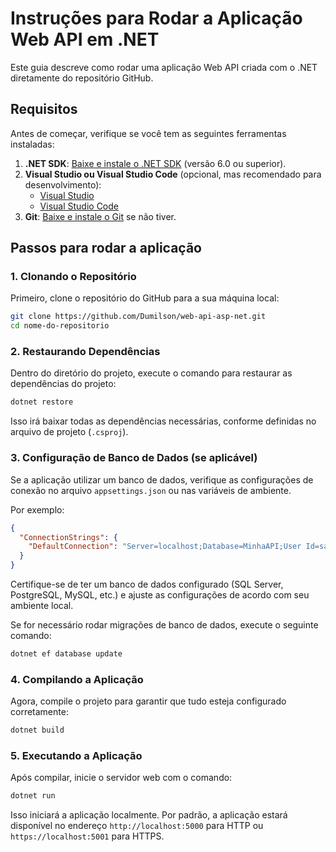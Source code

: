 # Instruções para Rodar a Aplicação Web API em .NET

Este guia descreve como rodar uma aplicação Web API criada com o .NET diretamente do repositório GitHub.

## Requisitos

Antes de começar, verifique se você tem as seguintes ferramentas instaladas:

1. **.NET SDK**: [Baixe e instale o .NET SDK](https://dotnet.microsoft.com/download/dotnet) (versão 6.0 ou superior).
2. **Visual Studio ou Visual Studio Code** (opcional, mas recomendado para desenvolvimento):
    - [Visual Studio](https://visualstudio.microsoft.com/downloads/)
    - [Visual Studio Code](https://code.visualstudio.com/)
3. **Git**: [Baixe e instale o Git](https://git-scm.com/) se não tiver.

## Passos para rodar a aplicação

### 1. Clonando o Repositório

Primeiro, clone o repositório do GitHub para a sua máquina local:

```bash
git clone https://github.com/Dumilson/web-api-asp-net.git
cd nome-do-repositorio
```

### 2. Restaurando Dependências

Dentro do diretório do projeto, execute o comando para restaurar as dependências do projeto:

```bash
dotnet restore
```

Isso irá baixar todas as dependências necessárias, conforme definidas no arquivo de projeto (`.csproj`).

### 3. Configuração de Banco de Dados (se aplicável)

Se a aplicação utilizar um banco de dados, verifique as configurações de conexão no arquivo `appsettings.json` ou nas variáveis de ambiente.

Por exemplo:

```json
{
  "ConnectionStrings": {
    "DefaultConnection": "Server=localhost;Database=MinhaAPI;User Id=sa;Password=senha;"
  }
}
```

Certifique-se de ter um banco de dados configurado (SQL Server, PostgreSQL, MySQL, etc.) e ajuste as configurações de acordo com seu ambiente local.

Se for necessário rodar migrações de banco de dados, execute o seguinte comando:

```bash
dotnet ef database update
```

### 4. Compilando a Aplicação

Agora, compile o projeto para garantir que tudo esteja configurado corretamente:

```bash
dotnet build
```

### 5. Executando a Aplicação

Após compilar, inicie o servidor web com o comando:

```bash
dotnet run
```

Isso iniciará a aplicação localmente. Por padrão, a aplicação estará disponível no endereço `http://localhost:5000` para HTTP ou `https://localhost:5001` para HTTPS.

